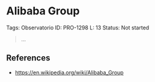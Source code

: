 # Alibaba Group

Tags: Observatorio
ID: PRO-1298
L: 13
Status: Not started

> …
> 

## References

- https://en.wikipedia.org/wiki/Alibaba_Group